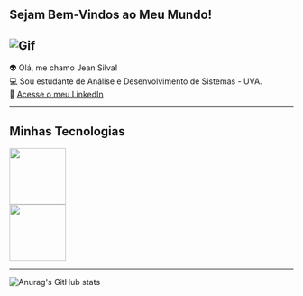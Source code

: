 ## Sejam Bem-Vindos ao Meu Mundo! 

![Gif](https://mir-s3-cdn-cf.behance.net/project_modules/fs/bbefa799786133.5efa9bf3d1b49.gif)
-----------------

👽 Olá, me chamo Jean Silva!<br>💻 Sou estudante de Análise e Desenvolvimento de Sistemas - UVA.<br>📨 [Acesse o meu LinkedIn](https://www.linkedin.com/in/zjeansilva/)

---------
## Minhas Tecnologias

<img src="https://cdn.jsdelivr.net/gh/devicons/devicon@latest/icons/python/python-original.svg" width="100px"><br><img src="https://cdn.jsdelivr.net/gh/devicons/devicon@latest/icons/github/github-original.svg" width="100px">

---------
![Anurag's GitHub stats](https://github-readme-stats.vercel.app/api?username=zjeansilva&show_icons=true&theme=dark)

<!--
**zjeansilva/zjeansilva** is a ✨ _special_ ✨ repository because its `README.md` (this file) appears on your GitHub profile.

Here are some ideas to get you started:

- 🔭 I’m currently working on ...
- 🌱 I’m currently learning ...
- 👯 I’m looking to collaborate on ...
- 🤔 I’m looking for help with ...
- 💬 Ask me about ...
- 📫 How to reach me: ...
- 😄 Pronouns: ...
- ⚡ Fun fact: ...
-->


[def]: https://github-readme-stats.vercel.app/api?username=anuraghazra&show_icons=true&theme=radical